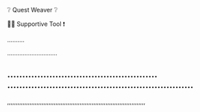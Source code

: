 ❔ Quest Weaver ❔

👷‍♂️ Supportive Tool ❗

..........

.............................

..................................................
..............................................................
------------------------------------------------------------------------
,,,,,,,,,,,,,,,,,,,,,,,,,,,,,,,,,,,,,,,,,,,,,,,,,,,,,,,,,,,,,,,,,,,,,,,,,,,,,,,,
